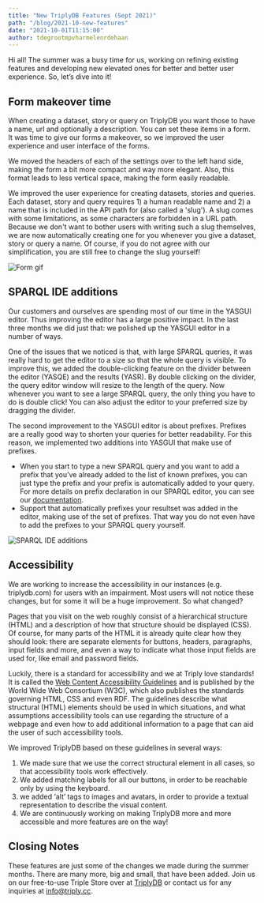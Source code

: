 ```yaml
---
title: "New TriplyDB Features (Sept 2021)"
path: "/blog/2021-10-new-features"
date: "2021-10-01T11:15:00"
author: tdegrootmpvharmelenrdehaan
---
```

Hi all! The summer was a busy time for us, working on refining existing features and developing new elevated ones for better and better user experience. So, let’s dive into it!

## Form makeover time
When creating a dataset, story or query on TriplyDB you want those to have a name, url and optionally a description. You can set these items in a form. It was time to give our forms a makeover, so we improved the user experience and user interface of the forms.

We moved the headers of each of the settings over to the left hand side, making the form a bit more compact and way more elegant. Also, this format leads to less vertical space, making the form easily readable.

We improved the user experience for creating datasets, stories and queries. Each dataset, story and query requires 1) a human  readable name and 2) a name that is included in the API path for (also called a 'slug'). A slug comes with some limitations, as some characters are forbidden in a URL path. Because we don't want to bother users with writing such a slug themselves, we are now automatically creating one for you whenever you give a dataset, story or query a name. Of course, if you do not agree with our simplification, you are still free to change the slug yourself!

![Form gif](Feature_list_sept2021_form.gif)

## SPARQL IDE additions

Our customers and ourselves are spending most of our time in the YASGUI editor. Thus improving the editor has a large positive impact. In the last three months we did just that: we polished up the YASGUI editor in a number of ways.

One of the issues that we noticed is that, with large SPARQL queries, it was really hard to get the editor to a size so that the whole query is visible. To improve this, we added the double-clicking feature on the divider between the editor (YASQE) and the results (YASR). By double clicking on the divider, the query editor window will resize to the length of the query. Now whenever you want to see a large SPARQL query, the only thing you have to do is double click! You can also adjust the editor to your preferred size by dragging the divider.

The second improvement to the YASGUI editor is about prefixes. Prefixes are a really good way to shorten your queries for better readability. For this reason, we implemented two additions into YASGUI that make use of prefixes.
- When you start to type a new SPARQL query and you want to add a prefix that you’ve already added to the list of known prefixes, you can just type the prefix and your prefix is automatically added to your query. For more details on prefix declaration in our SPARQL editor, you can see our [documentation](https://triply.cc/docs/yasgui#features).
- Support that automatically prefixes your resultset was added in the editor, making use of the set of prefixes. That way you do not even have to add the prefixes to your SPARQL query yourself.

![SPARQL IDE additions](SPARQL_IDE_additions.gif)

## Accessibility

We are working to increase the accessibility in our instances (e.g. triplydb.com) for users with an impairment. Most users will not notice these changes, but for some it will be a huge improvement. So what  changed?

Pages that you visit on the web roughly consist of a hierarchical structure (HTML) and a description of how that structure should be displayed (CSS). Of course, for many parts of the HTML it is already quite clear how they should look: there are separate elements for buttons, headers, paragraphs, input fields and more, and even a way to indicate what those input fields are used for, like email and password fields.

Luckily, there is a standard for accessibility and we at Triply love standards! It is called the [Web Content Accessibility Guidelines](https://www.w3.org/WAI/standards-guidelines/wcag/) and is published by the World Wide Web Consortium (W3C), which also publishes the standards governing HTML, CSS and even RDF. The guidelines describe what structural (HTML) elements should be used in which situations, and what assumptions accessibility tools can use regarding the structure of a webpage and even how to add additional information to a page that can aid the user of such accessibility tools.

We improved TriplyDB based on these guidelines in several ways:
1. We made sure that we use the correct structural element in all cases, so that accessibility tools work effectively.
2. We added matching labels for all our buttons, in order to be reachable only by using the keyboard.
3. we added ‘alt’ tags to images and avatars, in order to provide a textual representation to describe the visual content.
4. We are continuously working on making TriplyDB more and more accessible and more features are on the way!

## Closing Notes
These features are just some of the changes we made during the summer months. There are many more, big and small, that have been added. Join us on our free-to-use Triple Store over at [TriplyDB](https://triplydb.com/) or contact us for any inquiries at [info@triply.cc](mailto:info@triply.cc).
